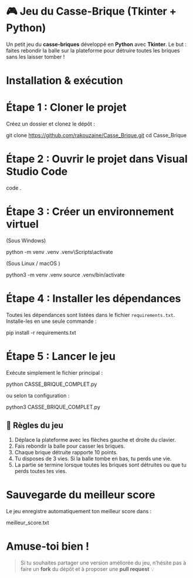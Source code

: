 # 🎮 Jeu du Casse-Brique (Tkinter + Python)

Un petit jeu du **casse-briques** développé en **Python** avec **Tkinter**.
Le but : faites rebondir la balle sur la plateforme pour détruire toutes les briques sans les laisser tomber !


#  Installation & exécution

# Étape 1 : Cloner le projet

Créez un dossier et clonez le dépôt :

git clone https://github.com/rakouzaine/Casse_Brique.git
cd Casse_Brique

# Étape 2 : Ouvrir le projet dans Visual Studio Code

code .


# Étape 3 : Créer un environnement virtuel

(Sous Windows)

python -m venv .venv
.venv\Scripts\activate


(Sous Linux / macOS )


python3 -m venv .venv
source .venv/bin/activate


# Étape 4 : Installer les dépendances

Toutes les dépendances sont listées dans le fichier `requirements.txt`.
Installe-les en une seule commande :

pip install -r requirements.txt



# Étape 5 : Lancer le jeu

Exécute simplement le fichier principal :

python CASSE_BRIQUE_COMPLET.py


ou selon ta configuration :


python3 CASSE_BRIQUE_COMPLET.py


## 🧠 Règles du jeu

1. Déplace la plateforme avec les flèches gauche et droite du clavier.
2. Fais rebondir la balle pour casser les briques.
3. Chaque brique détruite rapporte 10 points.
4. Tu disposes de 3 vies. Si la balle tombe en bas, tu perds une vie.
5. La partie se termine lorsque toutes les briques sont détruites ou que tu perds toutes tes vies.


# Sauvegarde du meilleur score

Le jeu enregistre automatiquement ton meilleur score dans :

meilleur_score.txt


# Amuse-toi bien !

> Si tu souhaites partager une version améliorée du jeu, n’hésite pas à faire un **fork** du dépôt et à proposer une **pull request** 💡

